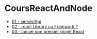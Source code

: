 # CoursReactAndNode

- [01 - server/Api](https://youtu.be/1z1PaWeG53A)
- [02 - react Library ou Framwork ?](https://youtu.be/LXjqDUPHIu8)
- [03 - lancer son premier projet React](https://youtu.be/9YzN1N7twCU)

